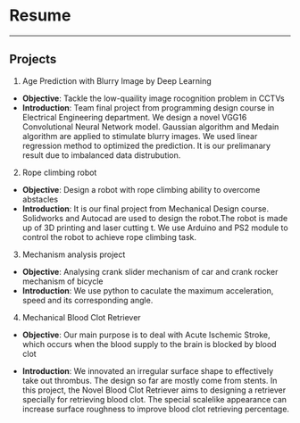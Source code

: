 # Resume
---------------------------------
## Projects
1. Age Prediction with Blurry Image by Deep Learning

* **Objective**: Tackle the low-quaility image rocognition problem in CCTVs
* **Introduction**: Team final project from programming design course in Electrical Engineering department.
  We design a novel VGG16 Convolutional Neural Network model. Gaussian algorithm and Medain algorithm are 
  applied to stimulate blurry images. We used linear regression method to optimized the prediction. It is 
  our prelimanary result due to imbalanced data distrubution.
  
  
2. Rope climbing robot

*	**Objective**: Design a robot with rope climbing ability to overcome abstacles
* **Introduction**: It is our final project from Mechanical Design course. Solidworks and Autocad are used 
to design the robot.The robot is made up of 3D printing and laser cutting t. We use Arduino and PS2 module
to control the robot to achieve rope climbing task.



3. Mechanism analysis project

* **Objective**: Analysing crank slider mechanism of car and crank rocker mechanism of bicycle
* **Introduction**: We use python to caculate the maximum acceleration, speed and its corresponding angle.



4. Mechanical Blood Clot Retriever 

* **Objective**: Our main purpose is to deal with Acute Ischemic Stroke, 
  which occurs when the blood supply to the brain is blocked by blood clot
  
* **Introduction**: We innovated an irregular surface shape to effectively take out thrombus. The design so 
  far are mostly come from stents. In this project, the Novel Blood Clot Retriever aims to designing a 
  retriever specially for retrieving blood clot. The special scalelike appearance can increase surface 
  roughness to improve blood clot retrieving percentage.

  


